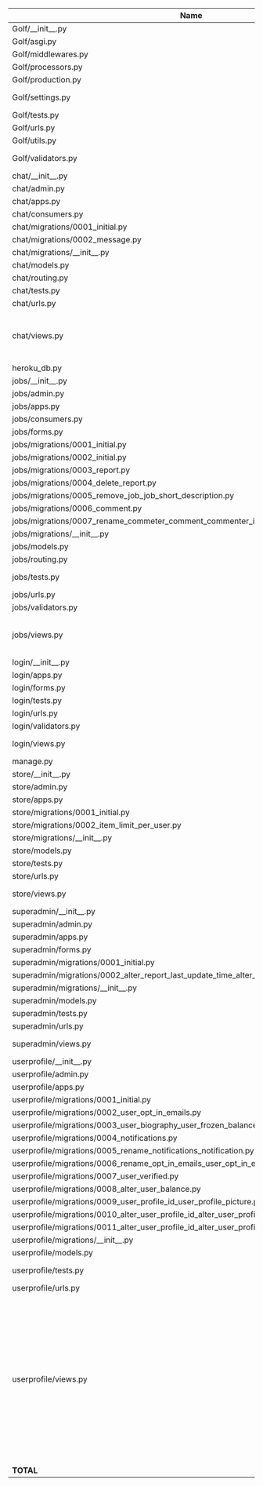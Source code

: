 | Name                                                                                                   |    Stmts |     Miss |   Cover |   Missing |
|------------------------------------------------------------------------------------------------------- | -------: | -------: | ------: | --------: |
| Golf/\_\_init\_\_.py                                                                                   |        0 |        0 |    100% |           |
| Golf/asgi.py                                                                                           |        9 |        9 |      0% |     10-23 |
| Golf/middlewares.py                                                                                    |       17 |        1 |     94% |        42 |
| Golf/processors.py                                                                                     |        7 |        2 |     71% |     12-14 |
| Golf/production.py                                                                                     |        6 |        6 |      0% |      1-12 |
| Golf/settings.py                                                                                       |       43 |        4 |     91% |   191-195 |
| Golf/tests.py                                                                                          |       33 |        0 |    100% |           |
| Golf/urls.py                                                                                           |        3 |        0 |    100% |           |
| Golf/utils.py                                                                                          |       19 |        0 |    100% |           |
| Golf/validators.py                                                                                     |       10 |        3 |     70% |  9, 14-15 |
| chat/\_\_init\_\_.py                                                                                   |        0 |        0 |    100% |           |
| chat/admin.py                                                                                          |        4 |        0 |    100% |           |
| chat/apps.py                                                                                           |        4 |        0 |    100% |           |
| chat/consumers.py                                                                                      |       36 |       36 |      0% |      1-82 |
| chat/migrations/0001\_initial.py                                                                       |        8 |        0 |    100% |           |
| chat/migrations/0002\_message.py                                                                       |        7 |        0 |    100% |           |
| chat/migrations/\_\_init\_\_.py                                                                        |        0 |        0 |    100% |           |
| chat/models.py                                                                                         |       19 |        0 |    100% |           |
| chat/routing.py                                                                                        |        3 |        3 |      0% |       1-5 |
| chat/tests.py                                                                                          |      142 |        0 |    100% |           |
| chat/urls.py                                                                                           |        3 |        0 |    100% |           |
| chat/views.py                                                                                          |       80 |       12 |     85% |22-30, 50-51, 95, 136-137 |
| heroku\_db.py                                                                                          |       10 |        6 |     40% |      9-25 |
| jobs/\_\_init\_\_.py                                                                                   |        0 |        0 |    100% |           |
| jobs/admin.py                                                                                          |        6 |        0 |    100% |           |
| jobs/apps.py                                                                                           |        4 |        0 |    100% |           |
| jobs/consumers.py                                                                                      |       38 |       38 |      0% |      1-86 |
| jobs/forms.py                                                                                          |       19 |        0 |    100% |           |
| jobs/migrations/0001\_initial.py                                                                       |        7 |        0 |    100% |           |
| jobs/migrations/0002\_initial.py                                                                       |        7 |        0 |    100% |           |
| jobs/migrations/0003\_report.py                                                                        |        4 |        0 |    100% |           |
| jobs/migrations/0004\_delete\_report.py                                                                |        4 |        0 |    100% |           |
| jobs/migrations/0005\_remove\_job\_job\_short\_description.py                                          |        4 |        0 |    100% |           |
| jobs/migrations/0006\_comment.py                                                                       |        7 |        0 |    100% |           |
| jobs/migrations/0007\_rename\_commeter\_comment\_commenter\_id.py                                      |        4 |        0 |    100% |           |
| jobs/migrations/\_\_init\_\_.py                                                                        |        0 |        0 |    100% |           |
| jobs/models.py                                                                                         |       48 |        0 |    100% |           |
| jobs/routing.py                                                                                        |        3 |        3 |      0% |       1-5 |
| jobs/tests.py                                                                                          |      416 |        2 |     99% |  462, 488 |
| jobs/urls.py                                                                                           |        3 |        0 |    100% |           |
| jobs/validators.py                                                                                     |       11 |        0 |    100% |           |
| jobs/views.py                                                                                          |       99 |       11 |     89% |22-23, 76, 203-220 |
| login/\_\_init\_\_.py                                                                                  |        0 |        0 |    100% |           |
| login/apps.py                                                                                          |        4 |        0 |    100% |           |
| login/forms.py                                                                                         |       19 |        0 |    100% |           |
| login/tests.py                                                                                         |      197 |        0 |    100% |           |
| login/urls.py                                                                                          |        5 |        0 |    100% |           |
| login/validators.py                                                                                    |       14 |        1 |     93% |        32 |
| login/views.py                                                                                         |       45 |       11 |     76% |77, 83-101 |
| manage.py                                                                                              |       12 |        2 |     83% |     12-13 |
| store/\_\_init\_\_.py                                                                                  |        0 |        0 |    100% |           |
| store/admin.py                                                                                         |        4 |        0 |    100% |           |
| store/apps.py                                                                                          |        4 |        0 |    100% |           |
| store/migrations/0001\_initial.py                                                                      |        8 |        0 |    100% |           |
| store/migrations/0002\_item\_limit\_per\_user.py                                                       |        4 |        0 |    100% |           |
| store/migrations/\_\_init\_\_.py                                                                       |        0 |        0 |    100% |           |
| store/models.py                                                                                        |       18 |        0 |    100% |           |
| store/tests.py                                                                                         |       60 |        0 |    100% |           |
| store/urls.py                                                                                          |        3 |        0 |    100% |           |
| store/views.py                                                                                         |       42 |       26 |     38% | 19, 34-82 |
| superadmin/\_\_init\_\_.py                                                                             |        0 |        0 |    100% |           |
| superadmin/admin.py                                                                                    |        3 |        0 |    100% |           |
| superadmin/apps.py                                                                                     |        4 |        0 |    100% |           |
| superadmin/forms.py                                                                                    |       10 |        0 |    100% |           |
| superadmin/migrations/0001\_initial.py                                                                 |        8 |        0 |    100% |           |
| superadmin/migrations/0002\_alter\_report\_last\_update\_time\_alter\_report\_status.py                |        4 |        0 |    100% |           |
| superadmin/migrations/\_\_init\_\_.py                                                                  |        0 |        0 |    100% |           |
| superadmin/models.py                                                                                   |       25 |        0 |    100% |           |
| superadmin/tests.py                                                                                    |       93 |        0 |    100% |           |
| superadmin/urls.py                                                                                     |        3 |        0 |    100% |           |
| superadmin/views.py                                                                                    |       19 |        7 |     63% |  8, 25-32 |
| userprofile/\_\_init\_\_.py                                                                            |        0 |        0 |    100% |           |
| userprofile/admin.py                                                                                   |        9 |        0 |    100% |           |
| userprofile/apps.py                                                                                    |        4 |        0 |    100% |           |
| userprofile/migrations/0001\_initial.py                                                                |        8 |        0 |    100% |           |
| userprofile/migrations/0002\_user\_opt\_in\_emails.py                                                  |        4 |        0 |    100% |           |
| userprofile/migrations/0003\_user\_biography\_user\_frozen\_balance.py                                 |        4 |        0 |    100% |           |
| userprofile/migrations/0004\_notifications.py                                                          |        6 |        0 |    100% |           |
| userprofile/migrations/0005\_rename\_notifications\_notification.py                                    |        4 |        0 |    100% |           |
| userprofile/migrations/0006\_rename\_opt\_in\_emails\_user\_opt\_in\_emails\_application\_and\_more.py |        4 |        0 |    100% |           |
| userprofile/migrations/0007\_user\_verified.py                                                         |        4 |        0 |    100% |           |
| userprofile/migrations/0008\_alter\_user\_balance.py                                                   |        4 |        0 |    100% |           |
| userprofile/migrations/0009\_user\_profile\_id\_user\_profile\_picture.py                              |        4 |        0 |    100% |           |
| userprofile/migrations/0010\_alter\_user\_profile\_id\_alter\_user\_profile\_picture.py                |        5 |        0 |    100% |           |
| userprofile/migrations/0011\_alter\_user\_profile\_id\_alter\_user\_profile\_picture.py                |        5 |        0 |    100% |           |
| userprofile/migrations/\_\_init\_\_.py                                                                 |        0 |        0 |    100% |           |
| userprofile/models.py                                                                                  |       28 |        1 |     96% |        12 |
| userprofile/tests.py                                                                                   |      314 |        2 |     99% |   453-454 |
| userprofile/urls.py                                                                                    |        3 |        0 |    100% |           |
| userprofile/views.py                                                                                   |      190 |       48 |     75% |62, 72, 84, 97-98, 163, 176-204, 304-334, 345-346, 351, 356-357, 363-369, 373-387 |
|                                                                                              **TOTAL** | **2355** |  **234** | **90%** |           |
